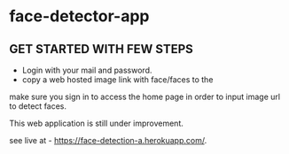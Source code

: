 # face-detector-app

## GET STARTED WITH FEW STEPS

- Login with your mail and password.
- copy a web hosted image link with face/faces to the

make sure you sign in to access the home page in order to input image url to detect faces.

This web application is still under improvement.

see live at - https://face-detection-a.herokuapp.com/.
